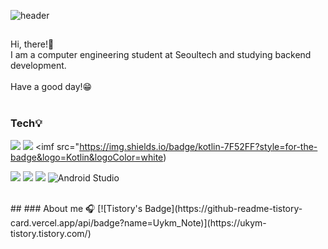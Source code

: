 ![header](https://capsule-render.vercel.app/api?type=waving&color=random&text=Welcome%20to%20uykm%20-%20GitHub!&fontSize=25&height=80)

## 
Hi, there!👋 <br>
I am a computer engineering student at Seoultech and studying backend development. <br> <br>
Have a good day!😁<br>
<br>
### Tech💡
<img src="https://img.shields.io/badge/java-F05032?style=for-the-badge&logo=java&logoColor=white"> <img src="https://img.shields.io/badge/python-3776AB?style=for-the-badge&logo=python&logoColor=white"> <imf src="https://img.shields.io/badge/kotlin-7F52FF?style=for-the-badge&logo=Kotlin&logoColor=white)


<img src="https://img.shields.io/badge/spring-6DB33F?style=for-the-badge&logo=spring&logoColor=white"> <img src="https://img.shields.io/badge/spring boot-6DB33F?style=for-thebadge&logo=springboot&logoColor=white"> <img src="https://img.shields.io/badge/MySQL-4479A1?style=for-the-badge&logo=MySQL&logoColor=white">
![Android Studio](https://img.shields.io/badge/Android%20Studio-3DDC84.svg?&style=for-the-badge&logo=Android%20Studio&logoColor=white)

<br>
##
### About me 🎧
[![Tistory's Badge](https://github-readme-tistory-card.vercel.app/api/badge?name=Uykm_Note)](https://ukym-tistory.tistory.com/)
